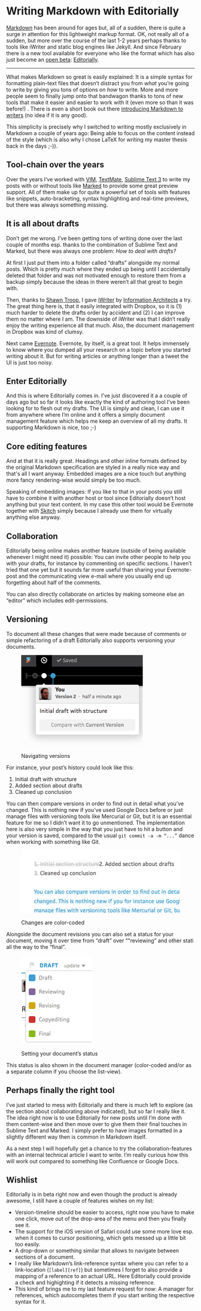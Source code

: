 # Writing Markdown with Editorially

[Markdown][md] has been around for ages but, all of a sudden, there is quite a surge in attention for this lightweight markup format. OK, not really all of a sudden, but more over the course of the last 1-2 years perhaps thanks to tools like iWriter and static blog engines like Jekyll. And since February there is a new tool available for everyone who like the format which has also just become an [open beta][beta]: [Editorially][edi].

---------

What makes Markdown so great is easily explained: It is a simple syntax for formatting plain-text files that doesn’t distract you from *what* you’re going to write by giving you tons of options on *how* to write. More and more people seem to finally jump onto that bandwagon thanks to tons of new tools that make it easier and easier to work with it (even more so than it was before!) . There is even a short book out there [introducing Markdown to writers][bk] (no idea if it is any good).

This simplicity is precisely why I switched to writing mostly exclusively in Markdown a couple of years ago: Being able to focus on the content instead of the style (which is also why I chose LaTeX for writing my master thesis back in the days ;-)). 

## Tool-chain over the years

Over the years I’ve worked with [VIM][], [TextMate][tm], [Sublime Text 3][slt] to write my posts with or without tools like [Marked][ma] to provide some great preview support. All of them make up for quite a powerful set of tools with features like snippets, auto-bracketing, syntax highlighting and real-time previews, but there was always something missing.

## It is all about drafts

Don’t get me wrong. I’ve been getting tons of writing done over the last couple of months esp. thanks to the combination of Sublime Text and Marked, but there was always one problem: *How to deal with drafts?*

At first I just put them into a folder called “drafts” alongside my normal posts. Which is pretty much where they ended up being until I accidentally deleted that folder and was not motivated enough to restore them from a backup simply because the ideas in there weren’t all that great to begin with.

Then, thanks to [Shawn Troop][st], I gave [iWriter][iw] by [Information Architects][ia] a try. The great thing here is, that it easily integrated with Dropbox, so it is (1) much harder to delete the drafts order by accident and (2) I can improve them no matter where I am. The downside of iWriter was that I didn’t really enjoy the writing experience all that much. Also, the document management in Dropbox was kind of clumsy.

Next came [Evernote][en]. Evernote, by itself, is a great tool. It helps immensely to know where you dumped all your research on a topic before you started writing about it. But for writing articles or anything longer than a tweet the UI is just too noisy.

## Enter Editorially

And this is where Editorially comes in. I’ve just discovered it a a couple of days ago but so far it looks like exactly the kind of authoring tool I’ve been looking for to flesh out my drafts. The UI is simply and clean, I can use it from anywhere where I’m online and it offers a simply document management feature which helps me keep an overview of all my drafts. It supporting Markdown is nice, too ;-)

## Core editing features

And at that it is really great. Headings and other inline formats defined by the original Markdown specification are styled in a really nice way and that's all I want anyway. Embedded images are a nice touch but anything more fancy rendering-wise would simply be too much.

Speaking of embedding images: If you like to that in your posts you still have to combine it with another host or tool since Editorially doesn’t host anything but your text content. In my case this other tool would be Evernote together with [Skitch][sk] simply because I already use them for virtually anything else anyway.

## Collaboration

Editorially being online makes another feature (outside of being available whenever I might need it) possible: You can invite other people to help you with your drafts, for instance by commenting on specific sections. I haven’t tried that one yet but it sounds far more useful than sharing your Evernote-post and the communicating view e-mail where you usually end up forgetting about half of the comments.

You can also directly collaborate on articles by making someone else an “editor” which includes edit-permissions.

## Versioning

To document all these changes that were made because of comments or simple refactoring of a draft Editorially also supports versioning your documents. 

<figure>
    <img src="Version%20in%20Editorially.png" alt="">
    <figcaption><p>Navigating versions</p></figcaption>
</figure>

For instance, your post’s history could look like this:

1. Initial draft with structure
2. Added section about drafts
3. Cleaned up conclusion

You can then compare versions in order to find out in detail what you’ve changed. This is nothing new if you’ve used Google Docs before or just manage files with versioning tools like Mercurial or Git, but it is an essential feature for me so I didn’t want it to go unmentioned. The implementation here is also very simple in the way that you just have to hit a button and your version is saved, compared to the usual `git commit -a -m “...”` dance when working with something like Git.

<figure>
<img src="Changed%20in%20Editorially.png" alt="" />
<figcaption><p>Changes are color-coded</p></figcaption>
</figure>

Alongside the document revisions you can also set a status for your document, moving it over time from “draft” over “"reviewing” and other stati all the way to the “final”.

<figure>
    <img src="Document%20status%20in%20Editorially.png" alt="" />
    <figcaption><p>Setting your document’s status</p></figcaption>
</figure>

This status is also shown in the document manager (color-coded and/or as a separate column if you choose the list-view).

## Perhaps finally the right tool

I’ve just started to mess with Editorially and there is much left to explore (as the section about collaborating above indicated), but so far I really like it. The idea right now is to use Editorially for new posts until I’m done with them content-wise and then move over to give them their final touches in Sublime Text and Marked. I simply prefer to have images formatted in a slightly different way then is common in Markdown itself.

As a next step I will hopefully get a chance to try the collaboration-features with an internal technical article I want to write. I’m really curious how this will work out compared to something like Confluence or Google Docs.

## Wishlist

Editorially is in beta right now and even though the product is already awesome, I still have a couple of features wishes on my list:

* Version-timeline should be easier to access, right now you have to make one click, move out of the drop-area of the menu and then you finally see it.
* The support for the iOS version of Safari could use some more love esp. when it comes to cursor positioning, which gets messed up a little bit too easily.
* A drop-down or something similar that allows to navigate between sections of a document.
* I really like Markdown’s link-reference syntax where you can refer to a link-location (`[label][ref]`) but sometimes I forget to also provide a mapping of a reference to an actual URL. Here Editorially could provide a check and highighting if it detects a missing reference.
* This kind of brings me to my last feature request for now: A manager for references, which autocompletes them if you start writing the respective syntax for it.

[edi]: http://editorially.com
[bk]: https://www.smashwords.com/books/view/342055
[en]: http://evernote.com
[tm]: http://macromates.com/
[vim]: http://vim.org
[slt]: http://sublimetext.com/
[md]: http://daringfireball.net/projects/markdown/syntax
[beta]: http://blog.editorially.com/post/60769345200/doors-are-open
[ma]: http://markedapp.com/
[ia]: http://ia.net/
[iw]: http://www.iawriter.com/
[st]: https://alpha.app.net/shawnthroop
[sk]: http://evernote.com/skitch/
